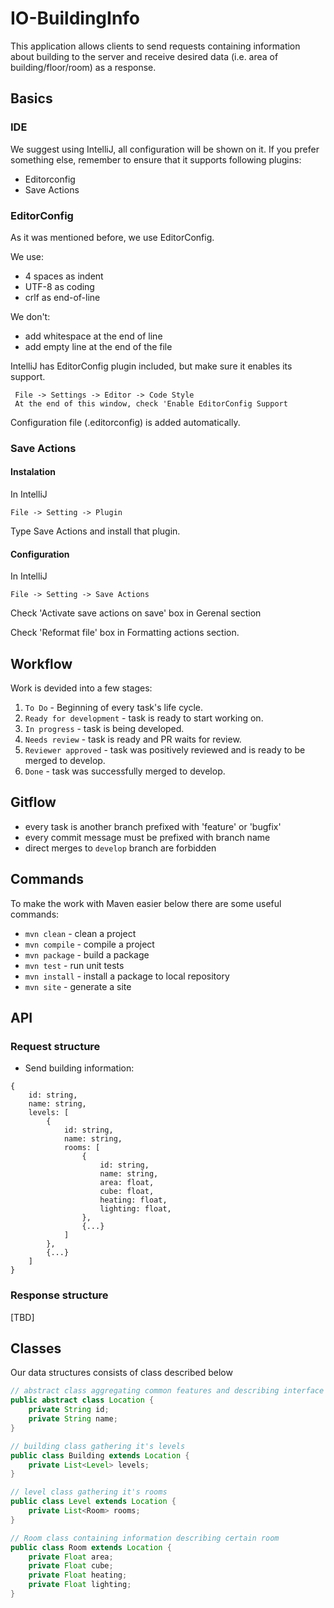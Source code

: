 # IO-BuildingInfo

This application allows clients to send requests containing information about building to the server
and receive desired data (i.e. area of building/floor/room) as a response.

## Basics
### IDE
We suggest using IntelliJ, all configuration will be shown on it.
If you prefer something else, remember to ensure that it supports following plugins:

* Editorconfig
* Save Actions

### EditorConfig

As it was mentioned before, we use EditorConfig.

We use:

* 4 spaces as indent
* UTF-8 as coding
* crlf as end-of-line

We don't:

* add whitespace at the end of line
* add empty line at the end of the file

IntelliJ has EditorConfig plugin included, but make sure it enables its support.
```
 File -> Settings -> Editor -> Code Style
 At the end of this window, check 'Enable EditorConfig Support
```

Configuration file (.editorconfig) is added automatically.

### Save Actions

#### Instalation

In IntelliJ
```
File -> Setting -> Plugin
```
Type Save Actions and install that plugin.

#### Configuration
In IntelliJ
```
File -> Setting -> Save Actions
```
Check 'Activate save actions on save' box in Gerenal section

Check 'Reformat file' box in Formatting actions section.

## Workflow
Work is devided into a few stages:
1. `To Do` - Beginning of every task's life cycle.
2. `Ready for development` - task is ready to start working on.
3. `In progress` - task is being developed. 
4. `Needs review` - task is ready and PR waits for review.
5. `Reviewer approved` - task was positively reviewed and is ready to be merged to develop.
6. `Done` - task was successfully merged to develop.

## Gitflow
* every task is another branch prefixed with 'feature' or 'bugfix'
* every commit message must be prefixed with branch name
* direct merges to `develop` branch are forbidden

## Commands
To make the work with Maven easier below there are some useful commands:
* `mvn clean` - clean a project
* `mvn compile` - compile a project
* `mvn package` - build a package
* `mvn test` - run unit tests
* `mvn install` - install a package to local repository
* `mvn site` - generate a site

## API
### Request structure
* Send building information:
```
{
    id: string,
    name: string,
    levels: [
        {
            id: string,
            name: string,
            rooms: [
                {
                    id: string,
                    name: string,
                    area: float,
                    cube: float,
                    heating: float,
                    lighting: float,
                },
                {...}
            ]
        },
        {...}
    ]
}
```
### Response structure
[TBD]

## Classes
Our data structures consists of class described below 

```java
// abstract class aggregating common features and describing interface of our data structures
public abstract class Location {
    private String id;
    private String name;
}

// building class gathering it's levels
public class Building extends Location {
    private List<Level> levels;
}

// level class gathering it's rooms
public class Level extends Location {
    private List<Room> rooms;
}

// Room class containing information describing certain room
public class Room extends Location {
    private Float area;
    private Float cube;
    private Float heating;
    private Float lighting;
}
```